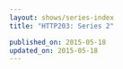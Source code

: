 ```yaml
---
layout: shows/series-index
title: "HTTP203: Series 2"

published_on: 2015-05-18
updated_on: 2015-05-18
---
```

